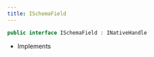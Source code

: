 ```yaml
---
title: ISchemaField
---
```


```csharp
public interface ISchemaField : INativeHandle
```

- Implements

